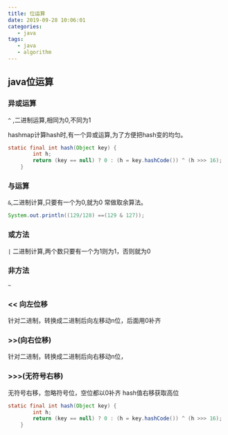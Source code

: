 ```yaml
---
title: 位运算
date: 2019-09-28 10:06:01
categories: 
   - java
tags: 
   - java
   - algorithm
---
```


## java位运算

### 异或运算
`^` ,二进制运算,相同为0,不同为1

hashmap计算hash时,有一个异或运算,为了方便把hash变的均匀。
```java
static final int hash(Object key) {
        int h;
        return (key == null) ? 0 : (h = key.hashCode()) ^ (h >>> 16);
    }
```

### 与运算
`&`,二进制计算,只要有一个为0,就为0
常做取余算法。 
```java
System.out.println((129/128) ==(129 & 127));
```
### 或方法
`|` 二进制计算,两个数只要有一个为1则为1，否则就为0

### 非方法
`~`

### << 向左位移
针对二进制，转换成二进制后向左移动n位，后面用0补齐
### >>(向右位移)
针对二进制，转换成二进制后向右移动n位，
### >>>(无符号右移)  
无符号右移，忽略符号位，空位都以0补齐
hash值右移获取高位
```java
static final int hash(Object key) {
        int h;
        return (key == null) ? 0 : (h = key.hashCode()) ^ (h >>> 16);
    }
```

